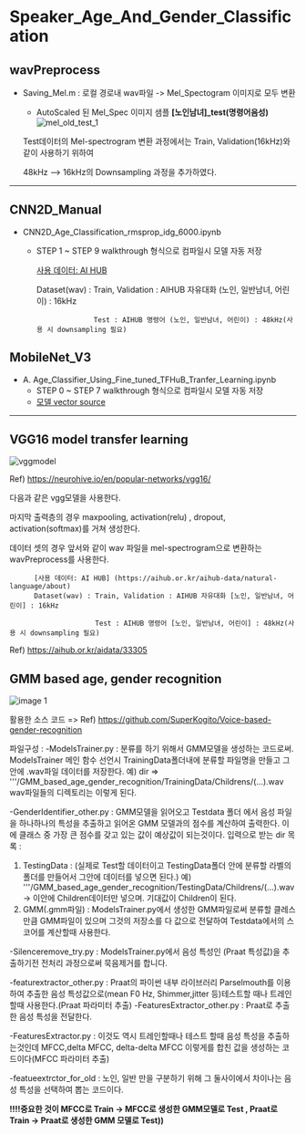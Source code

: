 # Speaker_Age_And_Gender_Classification

## wavPreprocess

* Saving_Mel.m : 로컬 경로내 wav파일 -> Mel_Spectogram 이미지로 모두 변환
  * AutoScaled 된 Mel_Spec 이미지 샘플 **[노인남녀]_test(명령어음성)**
  ![mel_old_test_1](https://user-images.githubusercontent.com/73811196/130889131-b04b202e-701e-4e4a-8a1e-4e0dcf8a082f.png)
  
  Test데이터의 Mel-spectrogram 변환 과정에서는 Train, Validation(16kHz)와 같이 사용하기 위하여 
  
  48kHz --> 16kHz의 Downsampling 과정을 추가하였다.
-----
  
## CNN2D_Manual 

* CNN2D_Age_Classification_rmsprop_idg_6000.ipynb
  * STEP 1 ~ STEP 9 walkthrough 형식으로 컴파일시 모델 자동 저장
     
     [사용 데이터: AI HUB](https://aihub.or.kr/aihub-data/natural-language/about)
     
     
       Dataset(wav) : Train, Validation : AIHUB 자유대화 (노인, 일반남녀, 어린이) : 16kHz

                      Test : AIHUB 명령어 (노인, 일반남녀, 어린이) : 48kHz(사용 시 downsampling 필요) 

## MobileNet_V3 

* A.	Age_Classifier_Using_Fine_tuned_TFHuB_Tranfer_Learning.ipynb
  * STEP 0 ~ STEP 7 walkthrough 형식으로 컴파일시 모델 자동 저장
  * [모델 vector source](https://tfhub.dev/google/imagenet/mobilenet_v3_large_100_224/feature_vector/5)
  
-----

## VGG16 model transfer learning

 ![vggmodel](https://user-images.githubusercontent.com/74817754/130889369-157cee32-738e-4674-92de-90f68ce58865.jpg) 
 
 Ref) https://neurohive.io/en/popular-networks/vgg16/
 
 다음과 같은 vgg모델을 사용한다.
 
마지막 출력층의 경우 maxpooling, activation(relu) , dropout, activation(softmax)를 거쳐 생성한다.

데이터 셋의 경우 앞서와 같이 wav 파일을 mel-spectrogram으로 변환하는 wavPreprocess를 사용한다.

          [사용 데이터: AI HUB] (https://aihub.or.kr/aihub-data/natural-language/about)
          Dataset(wav) : Train, Validation : AIHUB 자유대화 [노인, 일반남녀, 어린이] : 16kHz

                         Test : AIHUB 명령어 [노인, 일반남녀, 어린이] : 48kHz(사용 시 downsampling 필요)
          
Ref) https://aihub.or.kr/aidata/33305

## GMM based age, gender recognition

![image 1](https://user-images.githubusercontent.com/73654014/131099698-6f5a9fb1-d667-4bbc-af06-e1554c8a5b3c.png)

활용한 소스 코드 
=> Ref) https://github.com/SuperKogito/Voice-based-gender-recognition

파일구성 :
-ModelsTrainer.py : 분류를 하기 위해서 GMM모델을 생성하는 코드로써. ModelsTrainer 메인 함수 선언시 TrainingData폴더내에 분류할 파일명을 만들고 그안에 .wav파일 데이터를 저장한다.
예) dir => '''/GMM_based_age_gender_recognition/TrainingData/Childrens/(...).wav wav파일들의 디렉토리는 이렇게 된다.

-GenderIdentifier_other.py : GMM모델을 읽어오고 Testdata 폴더 에서 음성 파일을 하나하나의 특성을 추출하고 읽어온 GMM 모델과의 점수를 계산하여 출력한다. 이에 클래스 중 가장 큰 점수를 갖고 있는 값이 예상값이 되는것이다.
입력으로 받는 dir 목록 : 
1. TestingData : (실제로 Test할 데이터이고 TestingData폴더 안에 분류할 라벨의 폴더를 만들어서 그안에 데이터를 넣으면 된다.) 예) '''/GMM_based_age_gender_recognition/TestingData/Childrens/(...).wav -> 이안에 Children데이터만 넣으며. 기대값이 Children이 된다.
2. GMM(.gmm파일) : ModelsTrainer.py에서 생성한 GMM파일로써 분류할 클레스 만큼 GMM파일이 있으며 그것의 저장소를 다 값으로 전달하여 Testdata에서의 스코어를 계산할때 사용한다.

-Silenceremove_try.py : ModelsTrainer.py에서 음성 특성인 (Praat 특성값)을 추출하기전 전처리 과정으로써 묵음제거를 합니다.

-featurextractor_other.py : Praat의 파이썬 내부 라이브러리 Parselmouth를 이용하여 추출한 음성 특성값으로(mean F0 Hz, Shimmer,jitter 등)테스트할 때나 트레인할때 사용한다.(Praat 파라미터 추출)
-FeaturesExtractor_other.py : Praat로 추출한 음성 특성을 전달한다.

-FeaturesExtractor.py : 이것도 역시 트레인할때나 테스트 할때 음성 특성을 추출하는것인데 MFCC,delta MFCC, delta-delta MFCC 이렇게를 합친 값을 생성하는 코드이다(MFCC 파라미터 추출)

-featueextrctor_for_old : 노인, 일반 만을 구분하기 위해 그 둘사이에서 차이나는 음성 특성을 선택하여 뽑는 코드이다.

**!!!!중요한 것이 MFCC로 Train -> MFCC로 생성한 GMM모델로 Test  ,  Praat로 Train -> Praat로 생성한 GMM 모델로 Test))**
